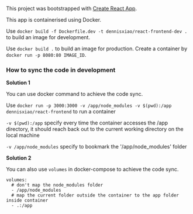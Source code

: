 This project was bootstrapped with [Create React App](https://github.com/facebook/create-react-app).

This app is containerised using Docker.

Use `docker build -f Dockerfile.dev -t dennisxiao/react-frontend-dev .` to build an image for development.

Use `docker build .` to build an image for production. Create a container by `docker run -p 8080:80 IMAGE_ID`.

### How to sync the code in development

__Solution 1__

You can use docker command to achieve the code sync.

Use `docker run -p 3000:3000 -v /app/node_modules -v $(pwd):/app dennisxiao/react-frontend` to run a container

`-v $(pwd):/app` specify every time the container accesses the /app directory, it should reach back out to the current working directory on the local machine

`-v /app/node_modules` specify to bookmark the '/app/node_modules' folder

__Solution 2__

You can also use `volumes` in docker-compose to achieve the code sync.

```
volumes:
  # don't map the node_modules folder
  - /app/node_modules
  # map the current folder outside the container to the app folder inside container
  - .:/app
```